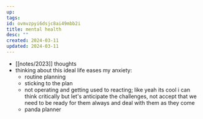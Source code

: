 ```yaml
---
up: 
tags: 
id: ovmvzpyi6dsjc8ai49mbb2i
title: mental health
desc: ""
created: 2024-03-11
updated: 2024-03-11
---
```

- [[notes/2023]] thoughts
- thinking about this ideal life eases my anxiety: 
	- routine planning 
	- sticking to the plan 
	- not operating and getting used to reacting; like yeah its cool i can think critically but let's anticipate the challenges, not accept that we need to be ready for them always and deal with them as they come 
	- panda planner 